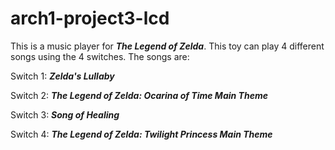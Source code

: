 # arch1-project3-lcd

This is a music player for ***The Legend of Zelda***. This toy can play 4 different songs using the 4 switches. The songs are: 


Switch 1: ***Zelda's Lullaby***

Switch 2: ***The Legend of Zelda: Ocarina of Time Main Theme***

Switch 3: ***Song of Healing***

Switch 4: ***The Legend of Zelda: Twilight Princess Main Theme***
